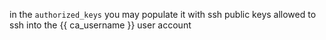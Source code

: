 in the `authorized_keys` you may populate it with ssh public keys allowed to ssh into the {{ ca_username }} user account
